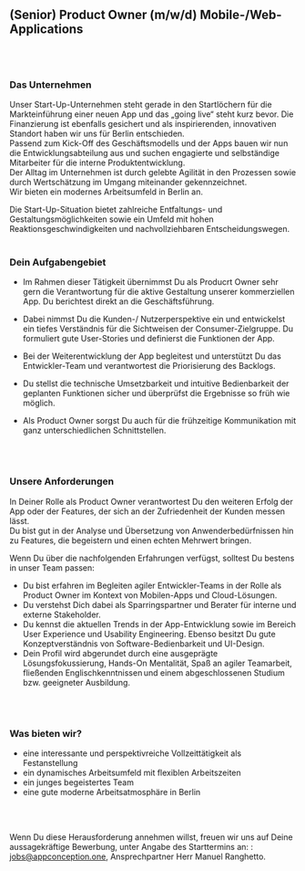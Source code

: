 ## (Senior) Product Owner (m/w/d) Mobile-/Web-Applications
<br/>
<br/>

### Das Unternehmen

Unser Start-Up-Unternehmen steht gerade in den Startlöchern für die Markteinführung einer neuen App und das „going live“ steht kurz bevor. Die Finanzierung ist ebenfalls gesichert und als inspirierenden, innovativen Standort haben wir uns für Berlin entschieden.<br/>
Passend zum Kick-Off des Geschäftsmodells und der Apps bauen wir  nun die Entwicklungsabteilung aus und suchen engagierte und selbständige Mitarbeiter für die interne Produktentwicklung.<br/>
Der Alltag im Unternehmen ist durch gelebte Agilität in den Prozessen sowie durch Wertschätzung im Umgang miteinander gekennzeichnet.<br/>
Wir bieten ein modernes Arbeitsumfeld in Berlin an.

Die Start-Up-Situation bietet zahlreiche Entfaltungs- und Gestaltungsmöglichkeiten sowie ein Umfeld mit hohen Reaktionsgeschwindigkeiten und nachvollziehbaren Entscheidungswegen.
<br/>
<br/>

### Dein Aufgabengebiet

 - Im Rahmen dieser Tätigkeit übernimmst Du als Producrt Owner sehr gern die Verantwortung für die aktive Gestaltung unserer kommerziellen App. Du berichtest direkt an die Geschäftsführung.

 - Dabei nimmst Du die Kunden-/ Nutzerperspektive ein und entwickelst ein tiefes Verständnis für die Sichtweisen der Consumer-Zielgruppe. Du formuliert gute User-Stories und definierst die Funktionen der App.

 - Bei der Weiterentwicklung der App begleitest und unterstützt Du das Entwickler-Team und verantwortest die Priorisierung des Backlogs.

 - Du stellst die technische Umsetzbarkeit und intuitive Bedienbarkeit der geplanten Funktionen sicher und überprüfst die Ergebnisse so früh wie möglich.

 - Als Product Owner sorgst Du auch für die frühzeitige Kommunikation mit ganz unterschiedlichen Schnittstellen.
<br/>
<br/>

### Unsere Anforderungen
In Deiner Rolle als Product Owner verantwortest Du den weiteren Erfolg der App oder der Features, der sich an der Zufriedenheit der Kunden messen lässt.<br/>
Du bist gut in der Analyse und Übersetzung von Anwenderbedürfnissen hin zu Features, die begeistern und einen echten Mehrwert bringen.

Wenn Du über die nachfolgenden Erfahrungen verfügst, solltest Du bestens in unser Team passen:
 - Du bist erfahren im Begleiten agiler Entwickler-Teams in der Rolle als Product Owner im Kontext von Mobilen-Apps und Cloud-Lösungen.
 - Du verstehst Dich dabei als Sparringspartner und Berater für interne und externe Stakeholder.
 - Du kennst die aktuellen Trends in der App-Entwicklung sowie im Bereich User Experience und Usability Engineering. Ebenso besitzt Du gute Konzeptverständnis von Software-Bedienbarkeit und UI-Design.
 - Dein Profil wird abgerundet durch eine ausgeprägte Lösungsfokussierung, Hands-On Mentalität, Spaß an agiler Teamarbeit, fließenden Englischkenntnissen und einem abgeschlossenen Studium bzw. geeigneter Ausbildung.
<br/>
<br/>

### Was bieten wir?
 - eine interessante und perspektivreiche Vollzeittätigkeit als Festanstellung 
 - ein dynamisches Arbeitsumfeld mit flexiblen Arbeitszeiten 
 - ein junges begeistertes Team 
 - eine gute moderne Arbeitsatmosphäre in Berlin
<br/>
<br/>

Wenn Du diese Herausforderung annehmen willst, freuen wir uns auf Deine aussagekräftige Bewerbung, unter Angabe des Starttermins an: : jobs@appconception.one, Ansprechpartner Herr Manuel Ranghetto.
